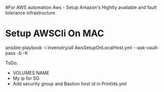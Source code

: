#For AWS automation
Aws - Setup Amazon's Highlty available and fault tolerance infrastructure 

# Setup AWSCli On MAC
ansible-playbook -i invenotry/all AwsSetupOnLocalHost.yml --ask-vault-pass -b -K

ToDo:
 - VOLUMES NAME
 - My ip for SG
 - Add security group and Bastion host id in PrintIds.yml
